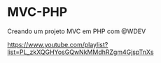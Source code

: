 # MVC-PHP

Creando um projeto MVC em PHP com @WDEV 

https://www.youtube.com/playlist?list=PL_zkXQGHYosGQwNkMMdhRZgm4GjspTnXs
